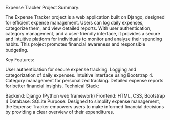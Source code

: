Expense Tracker Project Summary:

The Expense Tracker project is a web application built on Django, designed for efficient expense management. Users can log daily expenses, categorize them, and view detailed reports. With user authentication, category management, and a user-friendly interface, it provides a secure and intuitive platform for individuals to monitor and analyze their spending habits. This project promotes financial awareness and responsible budgeting.

Key Features:

User authentication for secure expense tracking.
Logging and categorization of daily expenses.
Intuitive interface using Bootstrap 4.
Category management for personalized tracking.
Detailed expense reports for better financial insights.
Technical Stack:

Backend: Django (Python web framework)
Frontend: HTML, CSS, Bootstrap 4
Database: SQLite
Purpose:
Designed to simplify expense management, the Expense Tracker empowers users to make informed financial decisions by providing a clear overview of their expenditures.
